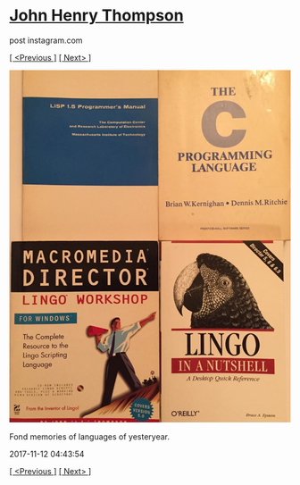# [John Henry Thompson](../README.md)
post instagram.com

[[ <Previous ]](2017-11-12-2.md) [[ Next> ]](2017-11-10-1.md)

[![](../media/2017-11-12/Fond-memories-of-languages-of-yesteryear.jpg)](../README.md)

Fond memories of languages of yesteryear.

2017-11-12 04:43:54

[[ <Previous ]](2017-11-12-2.md) [[ Next> ]](2017-11-10-1.md)